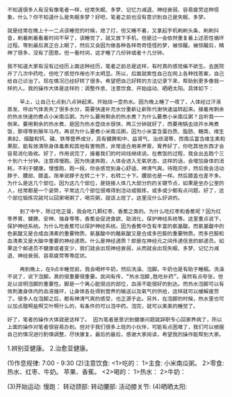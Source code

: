     不知道很多人有没有像笔者一样，经常失眠、多梦、记忆力减退、神经衰弱、容易疲劳这种现象。什么？你不知道什么是失眠多梦？好吧，笔者之前也没有意识到自己是失眠、多梦。

    就是经常在晚上十一二点该睡觉的时候，熄了灯，但又睡不着，又拿起手机刷刷头条、刷刷抖音，刷着刷着看着时间不早了，该睡觉了，就又放下手机，但是过一会依然重复着上述恶性循环过程。等到最后真正合上眼了，然后又会因为做各种各样奇奇怪怪的梦，被惊醒。被惊醒后，精神了很多，没有了困意。但一看时间，这才睡了几份钟或者十几分钟。

    我不知道大家有没有过经历上面这种经历，笔者之前总是这样，有时真的感觉痛不欲生。去医院开了几次中药吃，但吃了感觉作用也不太明显。所以，后面就索性自己在网上各种找答案，自己给自己诊治了。现在情况已经好转了很多。希望把自己好转的方法记录下来，帮助到更多像我一样的人。我的操作大体是这样的：调整作息、注意饮食、开始运动、晒晒太阳。具体如下：

        早上，让自己七点到八点钟起来。开始烧一壶热水。因为晚上睡了一夜了，人体经过汗液蒸发、呼出气体丢失了很多水分，需要快速补充水分重新让新陈代谢快速运转起来。接着用剩余的热水快速的煮点小米南瓜粥。为什么要用剩余的热水煮？为什么要煮小米南瓜粥？且听我一一倒来。要用剩余的热水煮，是因为热水壶烧水很快，两三分钟就好了，而要用锅去烧开水再煮饭，那得等到猴年马月。再说为什么要煮小米南瓜粥。因为小米富含蛋白质、脂肪、糖类、维生素B2、烟酸和钙、磷、铁等营养成分，具有健脾和中、益肾气、治烦渴等，而南瓜富含维生素和果胶，能有效清除身体毒素和其他有害物质，非常适合用来养胃。胃养好了，你吃其他东西才会容易消化吸收。好了，作用说完了，接着我们的时间线继续说。在煮饭的过程，我会出去跑个三十到六十分钟。注意得慢跑。因为快速奔跑，人体会进入无氧状态，这样的话，会增加身体的消耗，不利于健康。慢慢跑，跑一段，你会感觉到身心舒适、神清气爽。待跑完步，然后我会活动脖子、腰部、膝盖。简单说脖子左转二十下，右转二十下。腰部也是一样。然后膝盖也差不多。为什么是这几个部位。因为这几个部位，是链接人体几大部分的的关键节点，如果是坐办公室的人，经常都是一个姿势，平常这几个部位很难得到活动或锻炼，或多或少都有点问题。好了，这个部位锻炼完就可以回家喝粥了，喝完粥，就该上班了。这里没什么好讲的。

        到了中午，除过吃正餐，我会吃几颗红枣、香蕉之类的。为什么吃红枣和香蕉呢？因为红枣养胃、健脾、安神、强身等等，香蕉会促进食欲、助消化，保护神经系统等。这里重点说下，保护神经系统。为什么吃香蕉可以保护神经系统。因为香蕉中含有丰富的氨基酸。而氨基酸中的色氨酸又是合成血清素的重要物质，氨基酸中的酪氨酸又是合成多巴胺的重要物质。而多巴胺和血清素又是大脑中重要的神经递质。什么是神经递质？即是在神经元之间传递信息的邮递员。如果这个邮递员不健康或者变少，我们就会出现神经衰弱，从而就会出现失眠、多梦、记忆力减退、神经衰弱、容易疲劳等等症状。

        再到晚上，在9点半睡觉前，我会喝杯牛奶，然后洗澡、泡脚。牛奶也是有助于睡眠。洗澡不说了，说下泡脚。真的很重要很重要。民间有传，“热水泡脚,胜吃补药”。虽然有点夸张，但足以说明泡脚的重要性。脚是一个离心脏很远的部位，血液不能很好的到达。而热水泡脚可以有效刺激身体内的血液循环，让身体各处得到营养的输送以及氧气的供给，这样就可以缓解疲劳了。很多人在泡脚之后，都有神清气爽的感受，也正源于此。另外，在泡脚的时候，热水里也可以加点醋啊盐啊艾叶啊什么的，有条件的可以泡中药。泡完，就可以美美的睡觉了。

    好了，笔者的操作大体就是这样了。 因为笔者是意识到健康问题就辞职专心回家养病了，所以上面的操作对笔者很容易办到。但对于我们很多上班的小伙伴，可能有点困难了，我们可以根据自己的情况进行酌情调整，尽快康复。最后的最后，感谢大家阅读，希望我的操作能帮到大家。 




1.辨别亚健康。
2.治愈亚健康。

  (1)作息规律: 7:00 - 9:30
  (2)注意饮食: 
    <1>吃的：
        1>主食: 小米南瓜粥。
        2>零食: 热水、红枣、牛奶。 苹果、香蕉。
    <2>喝的：
        1>热水：
        2>牛奶：

  (3)开始运动:
    慢跑：
    转动颈部:
    转动腰部:
    活动膝关节:
  (4)晒晒太阳:  